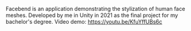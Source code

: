 Facebend is an application demonstrating the stylization of human face meshes. Developed by me in Unity in 2021 as the final project for my bachelor's degree.
Video demo: https://youtu.be/KfuYffUBs6c
